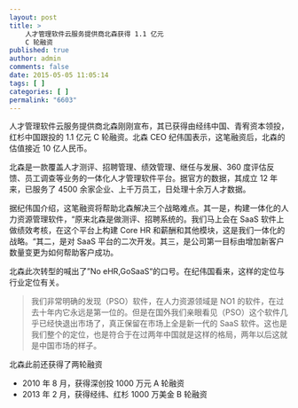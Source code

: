 ```yaml
---
layout: post
title: >
    人才管理软件云服务提供商北森获得 1.1 亿元
    C 轮融资
published: true
author: admin
comments: false
date: 2015-05-05 11:05:14
tags: [ ]
categories: [ ]
permalink: "6603"
---
```



人才管理软件云服务提供商北森刚刚宣布，其已获得由经纬中国、青宥资本领投，红杉中国跟投的 1.1 亿元 C 轮融资。北森 CEO 纪伟国表示，这笔融资后，北森的估值接近 10 亿人民币。

北森是一款覆盖人才测评、招聘管理、绩效管理、继任与发展、360 度评估反馈、员工调查等业务的一体化人才管理软件平台。据官方的数据，其成立 12 年来，已服务了 4500 余家企业、上千万员工，日处理十余万人才数据。

据纪伟国介绍，这笔融资将帮助北森解决三个战略难点。其一是，构建一体化的人力资源管理软件，“原来北森是做测评、招聘系统的。我们马上会在 SaaS 软件上做绩效考核，在这个平台上构建 Core HR 和薪酬和其他模块，这是我们一体化的战略。“其二，是对 SaaS 平台的二次开发。其三，是公司第一目标由增加新客户数量变更为如何帮助客户成功。

北森此次转型的喊出了”No eHR,GoSaaS“的口号。在纪伟国看来，这样的定位与行业定位有关。

> 我们非常明确的发现（PSO）软件，在人力资源领域是 NO1 的软件，在过去十年内它永远是第一位的。但是在国外我们亲眼看见（PSO）这个软件几乎已经快退出市场了，真正保留在市场上全是新一代的 SaaS 软件。这也是我们整个的定位，也是符合于在过两年中国就是这样的格局，两年以后这就是中国市场的样子。

北森此前还获得了两轮融资

  * 2010 年 8 月，获得深创投 1000 万元 A 轮融资
  * 2013 年 2 月，获得经纬、红杉 1000 万美金 B 轮融资